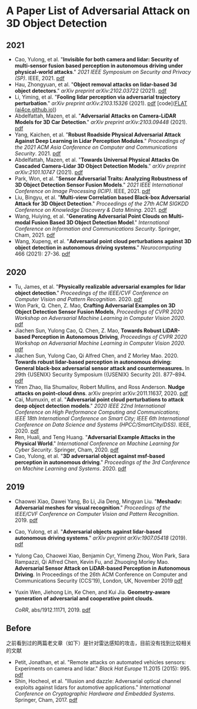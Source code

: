 # A Paper List of Adversarial Attack on 3D Object Detection



## 2021

- Cao, Yulong, et al. "**Invisible for both camera and lidar: Security of multi-sensor fusion based perception in autonomous driving under physical-world attacks**." *2021 IEEE Symposium on Security and Privacy (SP)*. IEEE, 2021. [pdf](https://ieeexplore.ieee.org/stamp/stamp.jsp?tp=&arnumber=9519442)
- Hau, Zhongyuan, et al. "**Object removal attacks on lidar-based 3d object detectors**." *arXiv preprint arXiv:2102.03722* (2021). [pdf](https://arxiv.org/abs/2102.03722)
- Li, Yiming, et al. "**Fooling lidar perception via adversarial trajectory perturbation**." *arXiv preprint arXiv:2103.15326* (2021). [pdf](https://arxiv.org/abs/2103.15326) [code]([FLAT (ai4ce.github.io)](https://ai4ce.github.io/FLAT/))
- Abdelfattah, Mazen, et al. "**Adversarial Attacks on Camera-LiDAR Models for 3D Car Detection**." *arXiv preprint arXiv:2103.09448* (2021). [pdf](https://arxiv.org/abs/2103.09448)
- Yang, Kaichen, et al. "**Robust Roadside Physical Adversarial Attack Against Deep Learning in Lidar Perception Modules**." *Proceedings of the 2021 ACM Asia Conference on Computer and Communications Security*. 2021. [pdf](https://dl.acm.org/doi/abs/10.1145/3433210.3453106?casa_token=IT8ydN-V2j8AAAAA:qrp8t4lcnvl9ErVB1qK8dswYqcUMBJWW1Q2vl61yeWJynuwM287VDZ19Nx9RBoqKw7qO-9PbOodYAQ)
- Abdelfattah, Mazen, et al. "**Towards Universal Physical Attacks On Cascaded Camera-Lidar 3D Object Detection Models**." *arXiv preprint arXiv:2101.10747* (2021). [pdf](https://arxiv.org/abs/2101.10747)
- Park, Won, et al. "**Sensor Adversarial Traits: Analyzing Robustness of 3D Object Detection Sensor Fusion Models**." *2021 IEEE International Conference on Image Processing (ICIP)*. IEEE, 2021. [pdf](https://ieeexplore.ieee.org/abstract/document/9506183)
- Liu, Bingyu, et al. "**Multi-view Correlation based Black-box Adversarial Attack for 3D Object Detection**." *Proceedings of the 27th ACM SIGKDD Conference on Knowledge Discovery & Data Mining*. 2021. [pdf](https://dl.acm.org/doi/abs/10.1145/3447548.3467432?casa_token=25USgCzKRjMAAAAA:6wMaImk3bPoj5fD9hTUZ7BsmiKT_q8BMI25EUjUTZctjXJBAHGn3ZBis2B8qGjn4vAKJs0X_izDRjA)
- Wang, Huiying, et al. "**Generating Adversarial Point Clouds on Multi-modal Fusion Based 3D Object Detection Model**." *International Conference on Information and Communications Security*. Springer, Cham, 2021. [pdf](https://link.springer.com/chapter/10.1007/978-3-030-86890-1_11)
- Wang, Xupeng, et al. "**Adversarial point cloud perturbations against 3D object detection in autonomous driving systems**." *Neurocomputing* 466 (2021): 27-36. [pdf](https://www.sciencedirect.com/science/article/pii/S0925231221013850)

## 2020

- Tu, James, et al. "**Physically realizable adversarial examples for lidar object detection**." *Proceedings of the IEEE/CVF Conference on Computer Vision and Pattern Recognition*. 2020. [pdf](https://openaccess.thecvf.com/content_CVPR_2020/html/Tu_Physically_Realizable_Adversarial_Examples_for_LiDAR_Object_Detection_CVPR_2020_paper.html)
- Won Park, Q. Chen, Z. Mao, **Crafting Adversarial Examples on 3D Object Detection Sensor Fusion Models**,  *Proceedings of CVPR 2020 Workshop on Adversarial Machine Learning in Computer Vision 2020.* [pdf](https://adv-workshop-2020.github.io/short_papers/77.pdf)
- Jiachen Sun, Yulong Cao, Q. Chen, Z. Mao, **Towards Robust LiDAR-based Perception in Autonomous Driving**,  *Proceedings of CVPR 2020 Workshop on Adversarial Machine Learning in Computer Vision 2020.* [pdf](https://adv-workshop-2020.github.io/short_papers/51.pdf)
- Jiachen Sun, Yulong Cao, Qi Alfred Chen, and Z Morley Mao. 2020. **Towards robust lidar-based perception in autonomous driving: General black-box adversarial sensor attack and countermeasures.** In 29th {USENIX} Security Symposium ({USENIX} Security 20). 877–894. [pdf](https://www.usenix.org/conference/usenixsecurity20/presentation/sun)
- Yiren Zhao, Ilia Shumailov, Robert Mullins, and Ross Anderson. **Nudge attacks on point-cloud dnns**. arXiv preprint arXiv:2011.11637, 2020. [pdf](https://arxiv.org/abs/2011.11637)
- Cai, Mumuxin, et al. "**Adversarial point cloud perturbations to attack deep object detection models**." *2020 IEEE 22nd International Conference on High Performance Computing and Communications; IEEE 18th International Conference on Smart City; IEEE 6th International Conference on Data Science and Systems (HPCC/SmartCity/DSS)*. IEEE, 2020. [pdf](https://ieeexplore.ieee.org/abstract/document/9407842/)
- Ren, Huali, and Teng Huang. "**Adversarial Example Attacks in the Physical World**." *International Conference on Machine Learning for Cyber Security*. Springer, Cham, 2020. [pdf](https://link.springer.com/chapter/10.1007/978-3-030-62460-6_51)
- Cao, Yulong, et al. "**3D adversarial object against msf-based perception in autonomous driving**." *Proceedings of the 3rd Conference on Machine Learning and Systems*. 2020. [pdf](https://me.ningfei.org/paper/MLsys_demo.pdf)

## 2019

- Chaowei Xiao, Dawei Yang, Bo Li, Jia Deng, Mingyan Liu. "**Meshadv: Adversarial meshes for visual recognition**." *Proceedings of the IEEE/CVF Conference on Computer Vision and Pattern Recognition*. 2019. [pdf](https://openaccess.thecvf.com/content_CVPR_2019/html/Xiao_MeshAdv_Adversarial_Meshes_for_Visual_Recognition_CVPR_2019_paper.html)

- Cao, Yulong, et al. "**Adversarial objects against lidar-based autonomous driving systems**." *arXiv preprint arXiv:1907.05418* (2019). [pdf](https://arxiv.org/abs/1907.05418)

- Yulong Cao, Chaowei Xiao, Benjamin Cyr, Yimeng Zhou, Won Park, Sara Rampazzi, Qi Alfred Chen, Kevin Fu, and Zhuoqing Morley Mao. **Adversarial Sensor Attack on LiDAR-based Perception in Autonomous Driving**. In Proceedings of the 26th ACM Conference on Computer and Communications Security (CCS’19), London, UK, November 2019 [pdf](https://dl.acm.org/doi/abs/10.1145/3319535.3339815)

- Yuxin Wen, Jiehong Lin, Ke Chen, and Kui Jia. **Geometry-aware generation of adversarial and cooperative point clouds**.

  *CoRR*, abs/1912.11171, 2019. [pdf](https://openreview.net/forum?id=Bklr0kBKvB)



## Before

之前看到过的两篇老文章（如下）是针对雷达感知的攻击，目前没有找到比较相关的文献

-  Petit, Jonathan, et al. "Remote attacks on automated vehicles sensors: Experiments on camera and lidar." *Black Hat Europe* 11.2015 (2015): 995. [pdf](https://www.blackhat.com/docs/eu-15/materials/eu-15-Petit-Self-Driving-And-Connected-Cars-Fooling-Sensors-And-Tracking-Drivers-wp1.pdf)
-  Shin, Hocheol, et al. "Illusion and dazzle: Adversarial optical channel exploits against lidars for automotive applications." *International Conference on Cryptographic Hardware and Embedded Systems*. Springer, Cham, 2017. [pdf](https://link.springer.com/content/pdf/10.1007%2F978-3-319-66787-4_22.pdf)





